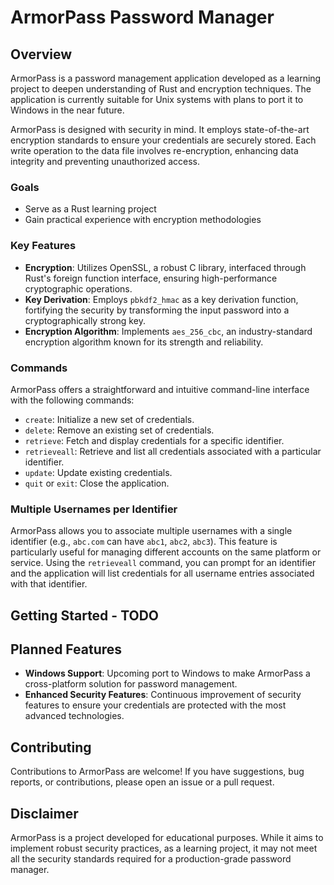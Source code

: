 # ArmorPass Password Manager

## Overview
ArmorPass is a password management application developed as a learning project to deepen understanding of Rust and encryption techniques. The application is currently suitable for Unix systems with plans to port it to Windows in the near future. 

ArmorPass is designed with security in mind. It employs state-of-the-art encryption standards to ensure your credentials are securely stored. Each write operation to the data file involves re-encryption, enhancing data integrity and preventing unauthorized access.

### Goals
- Serve as a Rust learning project
- Gain practical experience with encryption methodologies

### Key Features
- **Encryption**: Utilizes OpenSSL, a robust C library, interfaced through Rust's foreign function interface, ensuring high-performance cryptographic operations.
- **Key Derivation**: Employs `pbkdf2_hmac` as a key derivation function, fortifying the security by transforming the input password into a cryptographically strong key.
- **Encryption Algorithm**: Implements `aes_256_cbc`, an industry-standard encryption algorithm known for its strength and reliability.

### Commands
ArmorPass offers a straightforward and intuitive command-line interface with the following commands:

- `create`: Initialize a new set of credentials.
- `delete`: Remove an existing set of credentials.
- `retrieve`: Fetch and display credentials for a specific identifier.
- `retrieveall`: Retrieve and list all credentials associated with a particular identifier.
- `update`: Update existing credentials.
- `quit` or `exit`: Close the application.

### Multiple Usernames per Identifier
ArmorPass allows you to associate multiple usernames with a single identifier (e.g., `abc.com` can have `abc1`, `abc2`, `abc3`). This feature is particularly useful for managing different accounts on the same platform or service. Using the `retrieveall` command, you can prompt for an identifier and the application will list credentials for all username entries associated with that identifier.

## Getting Started - TODO

## Planned Features
- **Windows Support**: Upcoming port to Windows to make ArmorPass a cross-platform solution for password management.
- **Enhanced Security Features**: Continuous improvement of security features to ensure your credentials are protected with the most advanced technologies.

## Contributing
Contributions to ArmorPass are welcome! If you have suggestions, bug reports, or contributions, please open an issue or a pull request.

## Disclaimer
ArmorPass is a project developed for educational purposes. While it aims to implement robust security practices, as a learning project, it may not meet all the security standards required for a production-grade password manager.

